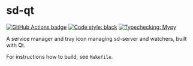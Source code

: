 # sd-qt

[![GitHub Actions badge](https://github.com/ActivityWatch/sd-qt/workflows/Build/badge.svg)](https://github.com/ActivityWatch/sd-qt/actions)
[![Code style: black](https://img.shields.io/badge/code%20style-black-000000.svg)](https://github.com/psf/black)
[![Typechecking: Mypy](http://www.mypy-lang.org/static/mypy_badge.svg)](http://mypy-lang.org/)

A service manager and tray icon managing sd-server and watchers, built with Qt.

For instructions how to build, see `Makefile`.
